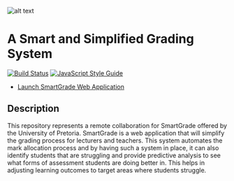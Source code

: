 ![alt text](https://github.com/COS301-SE-2020/TuksExp_1/blob/main/client/src/assets/cover.png)

# A Smart and Simplified Grading System

[![Build Status](https://travis-ci.com/COS301-SE-2020/TuksExp_1.svg?token=vg9WUUzDAFKrwJSkQDdq&branch=main)](https://travis-ci.com/COS301-SE-2020/TuksExp_1)
[![JavaScript Style Guide](https://img.shields.io/badge/code_style-standard-brightgreen.svg)](https://standardjs.com)

* <a href="https://smartgrade1.herokuapp.com/">Launch SmartGrade Web Application</a><br>

## Description
This repository represents a remote collaboration for SmartGrade offered by the University of Pretoria. SmartGrade is a web application that will simplify the grading process for lecturers and teachers. This system automates the mark allocation process and by having such a system in place, it can also identify students that are struggling and provide predictive analysis to see what forms of assessment students are doing better in. This helps in adjusting learning outcomes to target areas where students struggle.
<br>
